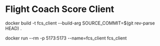 # Flight Coach Score Client

docker build -t fcs_client --build-arg SOURCE_COMMIT=$(git rev-parse HEAD) .

docker run --rm -p 5173:5173 --name=fcs_client fcs_client

